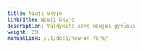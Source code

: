 ```yaml
---
title: Nauji ūkyje
linkTitle: Nauji ūkyje
description: Valdykite savo naujus gyvūnus
weight: 20
manualLink: /lt/docs/new-on-farm/
---
```

<script>
  window.location.href = "/lt/docs/new-on-farm/";
</script>
